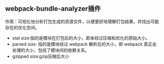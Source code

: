 ## webpack-bundle-analyzer插件
作用：可视化地分析打包生成的资源文件，以便更好地理解打包结果，并找出可能存在的优化空间。
- stat size:指的是模块在打包后的大小，即未经过压缩和优化的原始大小。
- parsed size: 指的是模块经过 webpack 解析后的大小，即 webpack 真正会处理的大小，包括了模块间的依赖关系。
- gzipped size:gzip压缩后大小

